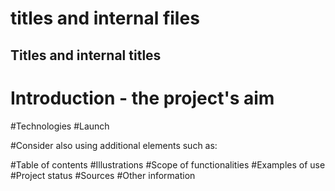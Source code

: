 # titles and internal files

## Titles and internal titles

# Introduction - the project's aim
#Technologies
#Launch

#Consider also using additional elements such as: 

#Table of contents
#Illustrations
#Scope of functionalities 
#Examples of use
#Project status 
#Sources
#Other information